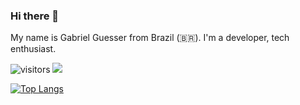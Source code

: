 ### Hi there 👋

My name is Gabriel Guesser from Brazil (🇧🇷). I'm a developer, tech enthusiast. 

![visitors](https://visitor-badge.laobi.icu/badge?page_id=gdguesser) <a href="https://github.com/gdguesser?tab=repositories"><img src="https://badges.frapsoft.com/os/v2/open-source.svg?v=103"/></a>

[![Top Langs](https://github-readme-stats.vercel.app/api/top-langs/?username=gdguesser&theme=dark&layout=compact&show_icons=true&title_color=6e40c9&icon_color=6e40c9)](https://github.com/anuraghazra/github-readme-stats)

